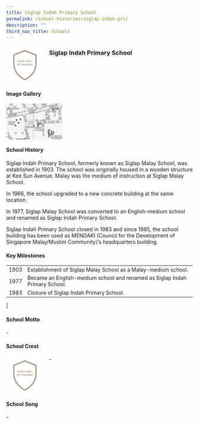 ```yaml
---
title: Siglap Indah Primary School
permalink: /school-histories/siglap-indah-pri/
description: ""
third_nav_title: Schools
---
```

<img src="/images/siglapindah1.png" style="width:20%;margin-right:15px;" align = "left">

### **Siglap Indah Primary School**

<br clear="left">

#### **Image Gallery**

<p><a href="https://staging.d1yxymztqoj7qn.amplifyapp.com/images/siglapindah2.jpg">  
<img src="/images/siglapindah2.jpg" style="width:30%;margin-right:15px;" align = "left">
</a></p>

<br clear="left">

#### **School History**
Siglap Indah Primary School, formerly known as Siglap Malay School, was established in 1903. The school was originally housed in a wooden structure at Kee Sun Avenue. Malay was the medium of instruction at Siglap Malay School.  
  
In 1966, the school upgraded to a new concrete building at the same location.  
  
In 1977, Siglap Malay School was converted to an English-medium school and renamed as Siglap Indah Primary School.  
  
Siglap Indah Primary School closed in 1983 and since 1985, the school building has been used as MENDAKI (Council for the Development of Singapore Malay/Muslim Community)’s headquarters building.

#### **Key Milestones**

|  |  |
|:---:|---|
| 1903 | Establishment of Siglap Malay School as a Malay-medium school. |
| 1977 | Became an English-medium school and renamed as Siglap Indah Primary School. |
| 1983 | Closure of Siglap Indah Primary School. |
|

#### **School Motto**
\-

#### **School Crest**
<img src="/images/siglapindah1.png" style="width:20%;margin-right:15px;" align = "left">

\-

<br clear="left">

#### **School Song**
\-